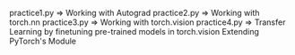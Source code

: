 practice1.py => Working with Autograd 
practice2.py => Working with torch.nn 
practice3.py => Working with torch.vision
practice4.py => Transfer Learning by finetuning pre-trained models in torch.vision
Extending PyTorch's Module
